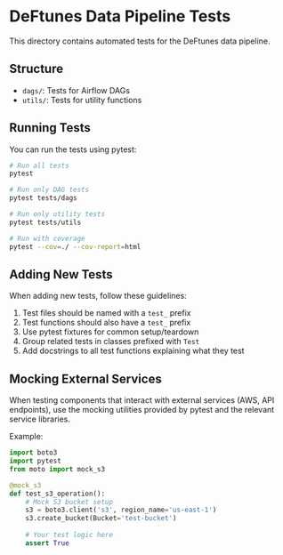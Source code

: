 # DeFtunes Data Pipeline Tests

This directory contains automated tests for the DeFtunes data pipeline.

## Structure

- `dags/`: Tests for Airflow DAGs
- `utils/`: Tests for utility functions

## Running Tests

You can run the tests using pytest:

```bash
# Run all tests
pytest

# Run only DAG tests
pytest tests/dags

# Run only utility tests
pytest tests/utils

# Run with coverage
pytest --cov=./ --cov-report=html
```

## Adding New Tests

When adding new tests, follow these guidelines:

1. Test files should be named with a `test_` prefix
2. Test functions should also have a `test_` prefix
3. Use pytest fixtures for common setup/teardown
4. Group related tests in classes prefixed with `Test`
5. Add docstrings to all test functions explaining what they test

## Mocking External Services

When testing components that interact with external services (AWS, API endpoints), 
use the mocking utilities provided by pytest and the relevant service libraries.

Example:

```python
import boto3
import pytest
from moto import mock_s3

@mock_s3
def test_s3_operation():
    # Mock S3 bucket setup
    s3 = boto3.client('s3', region_name='us-east-1')
    s3.create_bucket(Bucket='test-bucket')
    
    # Your test logic here
    assert True
``` 